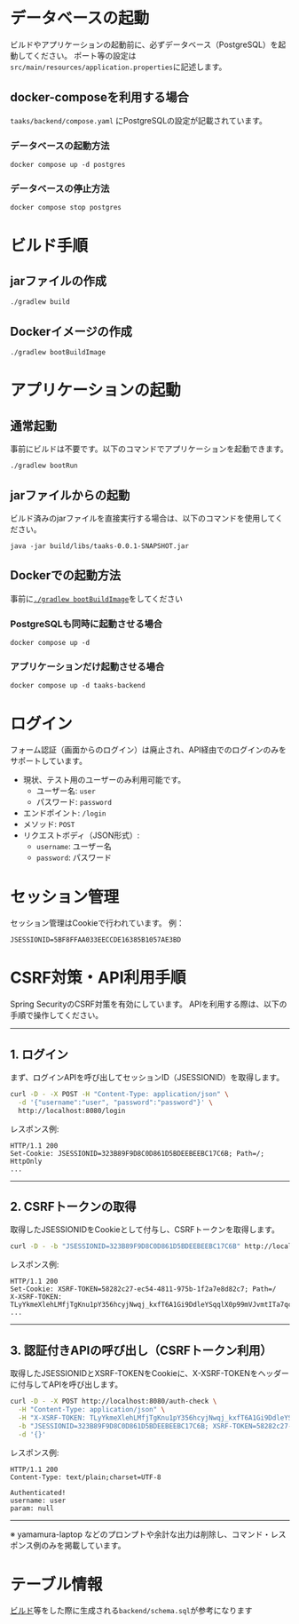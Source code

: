 # データベースの起動

ビルドやアプリケーションの起動前に、必ずデータベース（PostgreSQL）を起動してください。
ポート等の設定は`src/main/resources/application.properties`に記述します。

## docker-composeを利用する場合

`taaks/backend/compose.yaml` にPostgreSQLの設定が記載されています。

### データベースの起動方法

```
docker compose up -d postgres
```

### データベースの停止方法

```
docker compose stop postgres
```

# ビルド手順

## jarファイルの作成

```
./gradlew build
```

## Dockerイメージの作成

```
./gradlew bootBuildImage
```

# アプリケーションの起動

## 通常起動

事前にビルドは不要です。以下のコマンドでアプリケーションを起動できます。

```
./gradlew bootRun
```

## jarファイルからの起動

ビルド済みのjarファイルを直接実行する場合は、以下のコマンドを使用してください。

```
java -jar build/libs/taaks-0.0.1-SNAPSHOT.jar
```

## Dockerでの起動方法
事前に[`./gradlew bootBuildImage`](#dockerイメージの作成)をしてください
### PostgreSQLも同時に起動させる場合

```
docker compose up -d
```

### アプリケーションだけ起動させる場合

```
docker compose up -d taaks-backend
```

# ログイン

フォーム認証（画面からのログイン）は廃止され、API経由でのログインのみをサポートしています。

- 現状、テスト用のユーザーのみ利用可能です。
  - ユーザー名: `user`
  - パスワード: `password`
- エンドポイント: `/login`
- メソッド: `POST`
- リクエストボディ（JSON形式）:
  - `username`: ユーザー名
  - `password`: パスワード

# セッション管理
セッション管理はCookieで行われています。
例：
```
JSESSIONID=5BF8FFAA033EECCDE16385B1057AE3BD
```

# CSRF対策・API利用手順

Spring SecurityのCSRF対策を有効にしています。
APIを利用する際は、以下の手順で操作してください。

---

## 1. ログイン

まず、ログインAPIを呼び出してセッションID（JSESSIONID）を取得します。

```sh
curl -D - -X POST -H "Content-Type: application/json" \
  -d '{"username":"user", "password":"password"}' \
  http://localhost:8080/login
```

レスポンス例:
```
HTTP/1.1 200 
Set-Cookie: JSESSIONID=323B89F9D8C0D861D5BDEEBEEBC17C6B; Path=/; HttpOnly
...
```

---

## 2. CSRFトークンの取得

取得したJSESSIONIDをCookieとして付与し、CSRFトークンを取得します。

```sh
curl -D - -b "JSESSIONID=323B89F9D8C0D861D5BDEEBEEBC17C6B" http://localhost:8080/csrf
```

レスポンス例:
```
HTTP/1.1 200 
Set-Cookie: XSRF-TOKEN=58282c27-ec54-4811-975b-1f2a7e8d82c7; Path=/
X-XSRF-TOKEN: TLyYkmeXlehLMfjTgKnu1pY356hcyjNwqj_kxfT6A1Gi9DdleYSqqlX0p99mVJvmtITa7qcGypFr_1Fdm1nWpMOfOzWaxlRS
...
```

---

## 3. 認証付きAPIの呼び出し（CSRFトークン利用）

取得したJSESSIONIDとXSRF-TOKENをCookieに、X-XSRF-TOKENをヘッダーに付与してAPIを呼び出します。

```sh
curl -D - -X POST http://localhost:8080/auth-check \
  -H "Content-Type: application/json" \
  -H "X-XSRF-TOKEN: TLyYkmeXlehLMfjTgKnu1pY356hcyjNwqj_kxfT6A1Gi9DdleYSqqlX0p99mVJvmtITa7qcGypFr_1Fdm1nWpMOfOzWaxlRS" \
  -b "JSESSIONID=323B89F9D8C0D861D5BDEEBEEBC17C6B; XSRF-TOKEN=58282c27-ec54-4811-975b-1f2a7e8d82c7" \
  -d '{}'
```

レスポンス例:
```
HTTP/1.1 200 
Content-Type: text/plain;charset=UTF-8

Authenticated!
username: user
param: null
```

---

※ yamamura-laptop などのプロンプトや余計な出力は削除し、コマンド・レスポンス例のみを掲載しています。

# テーブル情報
[ビルド](#jarファイルの作成)等をした際に生成される`backend/schema.sql`が参考になります
